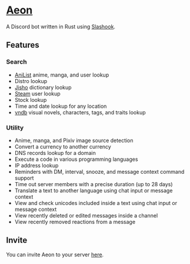 # [Aeon](https://aeon.js.org/)

A Discord bot written in Rust using [Slashook](https://github.com/tonkku107/slashook).

## Features

### Search

-   [AniList](https://anilist.co/) anime, manga, and user lookup
-   Distro lookup
-   [Jisho](https://jisho.org/) dictionary lookup
-   [Steam](https://steamcommunity.com/) user lookup
-   Stock lookup
-   Time and date lookup for any location
-   [vndb](https://vndb.org/) visual novels, characters, tags, and traits lookup

### Utility

-   Anime, manga, and Pixiv image source detection
-   Convert a currency to another currency
-   DNS records lookup for a domain
-   Execute a code in various programming languages
-   IP address lookup
-   Reminders with DM, interval, snooze, and message context command support
-   Time out server members with a precise duration (up to 28 days)
-   Translate a text to another language using chat input or message context
-   View and check unicodes included inside a text using chat input or message context
-   View recently deleted or edited messages inside a channel
-   View recently removed reactions from a message

## Invite

You can invite Aeon to your server [here](https://aeon.js.org/invite).
